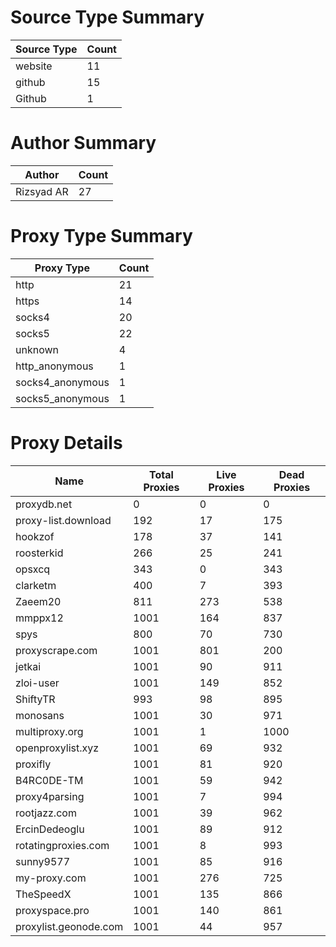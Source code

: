 # Source Type Summary

| Source Type | Count |
|-------------|-------|
| website | 11 |
| github | 15 |
| Github | 1 |


# Author Summary

| Author | Count |
|--------|-------|
| Rizsyad AR | 27 |


# Proxy Type Summary

| Proxy Type | Count |
|------------|-------|
| http | 21 |
| https | 14 |
| socks4 | 20 |
| socks5 | 22 |
| unknown | 4 |
| http_anonymous | 1 |
| socks4_anonymous | 1 |
| socks5_anonymous | 1 |


# Proxy Details

| Name | Total Proxies | Live Proxies | Dead Proxies |
|------|---------------|--------------|---------------|
| proxydb.net | 0 | 0 | 0 |
| proxy-list.download | 192 | 17 | 175 |
| hookzof | 178 | 37 | 141 |
| roosterkid | 266 | 25 | 241 |
| opsxcq | 343 | 0 | 343 |
| clarketm | 400 | 7 | 393 |
| Zaeem20 | 811 | 273 | 538 |
| mmppx12 | 1001 | 164 | 837 |
| spys | 800 | 70 | 730 |
| proxyscrape.com | 1001 | 801 | 200 |
| jetkai | 1001 | 90 | 911 |
| zloi-user | 1001 | 149 | 852 |
| ShiftyTR | 993 | 98 | 895 |
| monosans | 1001 | 30 | 971 |
| multiproxy.org | 1001 | 1 | 1000 |
| openproxylist.xyz | 1001 | 69 | 932 |
| proxifly | 1001 | 81 | 920 |
| B4RC0DE-TM | 1001 | 59 | 942 |
| proxy4parsing | 1001 | 7 | 994 |
| rootjazz.com | 1001 | 39 | 962 |
| ErcinDedeoglu | 1001 | 89 | 912 |
| rotatingproxies.com | 1001 | 8 | 993 |
| sunny9577 | 1001 | 85 | 916 |
| my-proxy.com | 1001 | 276 | 725 |
| TheSpeedX | 1001 | 135 | 866 |
| proxyspace.pro | 1001 | 140 | 861 |
| proxylist.geonode.com | 1001 | 44 | 957 |
